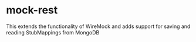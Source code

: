 # mock-rest

This extends the functionality of WireMock and adds support for saving and reading StubMappings from MongoDB
